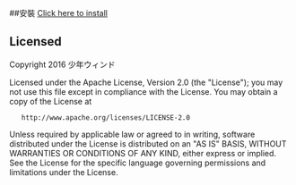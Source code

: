 ##安裝
[Click here to install](https://play.google.com/store/apps/details?id=tw.shounenwind.kmnbottool)

## Licensed

Copyright 2016 少年ウィンド

   Licensed under the Apache License, Version 2.0 (the "License");
   you may not use this file except in compliance with the License.
   You may obtain a copy of the License at

       http://www.apache.org/licenses/LICENSE-2.0

   Unless required by applicable law or agreed to in writing, software
   distributed under the License is distributed on an "AS IS" BASIS,
   WITHOUT WARRANTIES OR CONDITIONS OF ANY KIND, either express or implied.
   See the License for the specific language governing permissions and
   limitations under the License.
